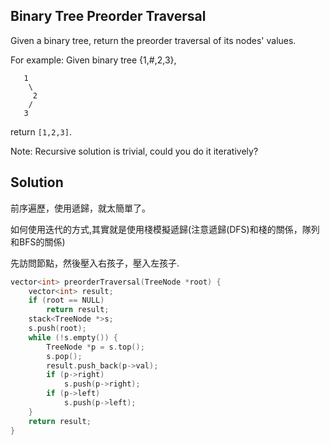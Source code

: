 ## Binary Tree Preorder Traversal

Given a binary tree, return the preorder traversal of its nodes' values.

For example:
Given binary tree {1,#,2,3},
```
   1
    \
     2
    /
   3
```

return `[1,2,3]`.

Note: Recursive solution is trivial, could you do it iteratively?

## Solution

前序遍歷，使用遞歸，就太簡單了。

如何使用迭代的方式,其實就是使用棧模擬遞歸(注意遞歸(DFS)和棧的關係，隊列和BFS的關係)

先訪問節點，然後壓入右孩子，壓入左孩子.
```cpp
vector<int> preorderTraversal(TreeNode *root) {
	vector<int> result;
	if (root == NULL)
		return result;
	stack<TreeNode *>s;
	s.push(root);
	while (!s.empty()) {
		TreeNode *p = s.top();
		s.pop();
		result.push_back(p->val);
		if (p->right)
			s.push(p->right);
		if (p->left)
			s.push(p->left);
	}
	return result;
}
```
